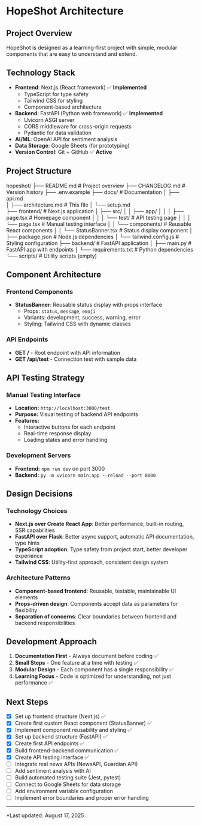# HopeShot Architecture

## Project Overview
HopeShot is designed as a learning-first project with simple, modular components that are easy to understand and extend.

## Technology Stack
- **Frontend**: Next.js (React framework) ✅ **Implemented**
  - TypeScript for type safety
  - Tailwind CSS for styling
  - Component-based architecture
- **Backend**: FastAPI (Python web framework) ✅ **Implemented**
  - Uvicorn ASGI server
  - CORS middleware for cross-origin requests
  - Pydantic for data validation
- **AI/ML**: OpenAI API for sentiment analysis
- **Data Storage**: Google Sheets (for prototyping)
- **Version Control**: Git + GitHub ✅ **Active**

## Project Structure
hopeshot/
├── README.md                 # Project overview
├── CHANGELOG.md              # Version history
├── .env.example
├── docs/                     # Documentation
│   ├── api.md       
│   ├── architecture.md       # This file
│   └── setup.md    
├── frontend/                 # Next.js application
│   ├── src/
│   │   ├── app/
│   │   │   ├── page.tsx      # Homepage component
│   │   │   └── test/         # API testing page
│   │   │       └── page.tsx  # Manual testing interface
│   │   └── components/       # Reusable React components
│   │       └── StatusBanner.tsx  # Status display component
│   ├── package.json          # Node.js dependencies
│   └── tailwind.config.js    # Styling configuration
├── backend/                  # FastAPI application
│   ├── main.py              # FastAPI app with endpoints
│   └── requirements.txt     # Python dependencies
└── scripts/                  # Utility scripts (empty)

## Component Architecture

### Frontend Components
- **StatusBanner**: Reusable status display with props interface
  - Props: `status`, `message`, `emoji`
  - Variants: development, success, warning, error
  - Styling: Tailwind CSS with dynamic classes

### API Endpoints
- **GET /** - Root endpoint with API information
- **GET /api/test** - Connection test with sample data

## API Testing Strategy

### Manual Testing Interface
- **Location:** `http://localhost:3000/test`
- **Purpose:** Visual testing of backend API endpoints
- **Features:**
  - Interactive buttons for each endpoint
  - Real-time response display
  - Loading states and error handling

### Development Servers
- **Frontend:** `npm run dev` on port 3000
- **Backend:** `py -m uvicorn main:app --reload --port 8000`

## Design Decisions

### Technology Choices
- **Next.js over Create React App**: Better performance, built-in routing, SSR capabilities
- **FastAPI over Flask**: Better async support, automatic API documentation, type hints
- **TypeScript adoption**: Type safety from project start, better developer experience
- **Tailwind CSS**: Utility-first approach, consistent design system

### Architecture Patterns
- **Component-based frontend**: Reusable, testable, maintainable UI elements
- **Props-driven design**: Components accept data as parameters for flexibility
- **Separation of concerns**: Clear boundaries between frontend and backend responsibilities

## Development Approach
1. **Documentation First** - Always document before coding ✅
2. **Small Steps** - One feature at a time with testing ✅
3. **Modular Design** - Each component has a single responsibility ✅
4. **Learning Focus** - Code is optimized for understanding, not just performance ✅

## Next Steps
- [x] Set up frontend structure (Next.js) ✅
- [x] Create first custom React component (StatusBanner) ✅
- [x] Implement component reusability and styling ✅
- [x] Set up backend structure (FastAPI) ✅
- [x] Create first API endpoints ✅
- [x] Build frontend-backend communication ✅
- [x] Create API testing interface ✅
- [ ] Integrate real news APIs (NewsAPI, Guardian API)
- [ ] Add sentiment analysis with AI
- [ ] Build automated testing suite (Jest, pytest)
- [ ] Connect to Google Sheets for data storage
- [ ] Add environment variable configuration
- [ ] Implement error boundaries and proper error handling

---
*Last updated: August 17, 2025